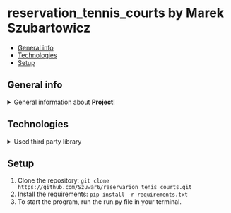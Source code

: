 # reservation_tennis_courts by Marek Szubartowicz
* [General info](#general-info)
* [Technologies](#technologies)
* [Setup](#setup)

## General info
<details>
<summary>General information about <b>Project</b>!</summary>
This is a simple REPL program that allows user to make a reservation for a tennis court
</details>

## Technologies
<details>
<summary>Used third party library</summary>
<ul>
<li>Pytest - I used the pytest module to run unit tests for our program.</li>
</ul>
</details>

## Setup
1. Clone the repository:
```git clone https://github.com/Szuwar6/reservarion_tenis_courts.git```
2. Install the requirements:
```pip install -r requirements.txt```
3. To start the program, run the run.py file in your terminal.
